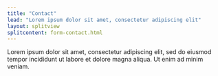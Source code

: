 ```yaml
---
title: "Contact"
lead: "Lorem ipsum dolor sit amet, consectetur adipiscing elit"
layout: splitview
splitcontent: form-contact.html
---
```

Lorem ipsum dolor sit amet, consectetur adipiscing elit, sed do eiusmod tempor incididunt ut labore et dolore magna aliqua. Ut enim ad minim veniam.
